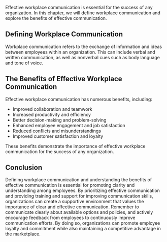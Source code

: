 
Effective workplace communication is essential for the success of any organization. In this chapter, we will define workplace communication and explore the benefits of effective communication.

Defining Workplace Communication
--------------------------------

Workplace communication refers to the exchange of information and ideas between employees within an organization. This can include verbal and written communication, as well as nonverbal cues such as body language and tone of voice.

The Benefits of Effective Workplace Communication
-------------------------------------------------

Effective workplace communication has numerous benefits, including:

* Improved collaboration and teamwork
* Increased productivity and efficiency
* Better decision-making and problem-solving
* Enhanced employee engagement and job satisfaction
* Reduced conflicts and misunderstandings
* Improved customer satisfaction and loyalty

These benefits demonstrate the importance of effective workplace communication for the success of any organization.

Conclusion
----------

Defining workplace communication and understanding the benefits of effective communication is essential for promoting clarity and understanding among employees. By prioritizing effective communication and providing training and support for improving communication skills, organizations can create a supportive environment that values the importance of clear and effective communication. Remember to communicate clearly about available options and policies, and actively encourage feedback from employees to continuously improve communication efforts. By doing so, organizations can promote employee loyalty and commitment while also maintaining a competitive advantage in the marketplace.
